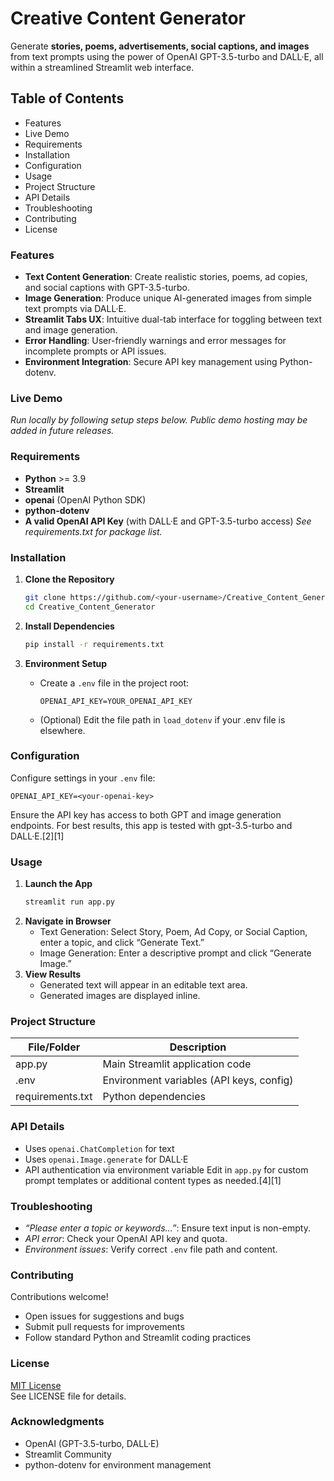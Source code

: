 # Creative Content Generator
Generate **stories, poems, advertisements, social captions, and images** from text prompts using the power of OpenAI GPT-3.5-turbo and DALL·E, all within a streamlined Streamlit web interface.

## Table of Contents
- Features
- Live Demo
- Requirements
- Installation
- Configuration
- Usage
- Project Structure
- API Details
- Troubleshooting
- Contributing
- License

### Features
- **Text Content Generation**: Create realistic stories, poems, ad copies, and social captions with GPT-3.5-turbo.
- **Image Generation**: Produce unique AI-generated images from simple text prompts via DALL·E.
- **Streamlit Tabs UX**: Intuitive dual-tab interface for toggling between text and image generation.
- **Error Handling**: User-friendly warnings and error messages for incomplete prompts or API issues.
- **Environment Integration**: Secure API key management using Python-dotenv.

### Live Demo
_Run locally by following setup steps below. Public demo hosting may be added in future releases._

### Requirements
- **Python** >= 3.9
- **Streamlit**
- **openai** (OpenAI Python SDK)
- **python-dotenv**
- **A valid OpenAI API Key** (with DALL·E and GPT-3.5-turbo access)
_See requirements.txt for package list._

### Installation

1. **Clone the Repository**  
   ```bash
   git clone https://github.com/<your-username>/Creative_Content_Generator.git
   cd Creative_Content_Generator
   ```

2. **Install Dependencies**  
   ```bash
   pip install -r requirements.txt
   ```
3. **Environment Setup**  
   - Create a `.env` file in the project root:
     ```
     OPENAI_API_KEY=YOUR_OPENAI_API_KEY
     ```
   - (Optional) Edit the file path in `load_dotenv` if your .env file is elsewhere.

### Configuration
Configure settings in your `.env` file:
```env
OPENAI_API_KEY=<your-openai-key>
```
Ensure the API key has access to both GPT and image generation endpoints. For best results, this app is tested with gpt-3.5-turbo and DALL·E.[2][1]

### Usage
1. **Launch the App**
   ```bash
   streamlit run app.py
   ```
2. **Navigate in Browser**
   - Text Generation: Select Story, Poem, Ad Copy, or Social Caption, enter a topic, and click “Generate Text.”
   - Image Generation: Enter a descriptive prompt and click “Generate Image.”
3. **View Results**
   - Generated text will appear in an editable text area.
   - Generated images are displayed inline.

### Project Structure
| File/Folder      | Description                                    |
|------------------|------------------------------------------------|
| app.py           | Main Streamlit application code                |
| .env             | Environment variables (API keys, config)       |
| requirements.txt | Python dependencies                            |

### API Details
- Uses `openai.ChatCompletion` for text
- Uses `openai.Image.generate` for DALL·E
- API authentication via environment variable
Edit in `app.py` for custom prompt templates or additional content types as needed.[4][1]

### Troubleshooting
- _“Please enter a topic or keywords…”_: Ensure text input is non-empty.
- _API error_: Check your OpenAI API key and quota.
- _Environment issues_: Verify correct `.env` file path and content.

### Contributing
Contributions welcome!  
- Open issues for suggestions and bugs
- Submit pull requests for improvements
- Follow standard Python and Streamlit coding practices

### License
[MIT License](LICENSE)  
See LICENSE file for details.

### Acknowledgments
- OpenAI (GPT-3.5-turbo, DALL·E)
- Streamlit Community
- python-dotenv for environment management
